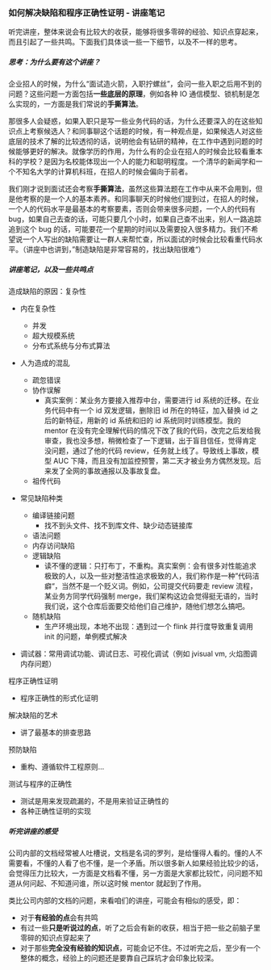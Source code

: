 ### 如何解决缺陷和程序正确性证明 - 讲座笔记

听完讲座，整体来说会有比较大的收获，能够将很多零碎的经验、知识点穿起来，而且引起了一些共鸣。下面我们具体谈一些一下细节，以及不一样的思考。

##### 思考：为什么要有这个讲座？

企业招人的时候，为什么“面试造火箭，入职拧螺丝”，会问一些入职之后用不到的问题？这些问题一方面包括**一些底层的原理**，例如各种 IO 通信模型、锁机制是怎么实现的，一方面是我们常说的**手撕算法**。

那很多人会疑惑，如果入职只是写一些业务代码的话，为什么还要深入的在这些知识点上考察候选人？和同事聊这个话题的时候，有一种观点是，如果候选人对这些底层的技术了解的比较透彻的话，说明他会有钻研的精神，在工作中遇到问题的时候能够更好的解决。就像学历的作用，为什么有的企业在招人的时候会比较看重本科的学校？是因为名校能体现出一个人的能力和聪明程度。一个清华的新闻学和一个不知名大学的计算机科班，在招人的时候会偏向于前者。

我们刚才说到面试还会考察**手撕算法**，虽然这些算法题在工作中从来不会用到，但是他考察的是一个人的基本素养。和同事聊天的时候他们提到过，在招人的时候，一个人的代码水平是最基本的考察要素，否则会带来很多问题，一个人的代码有 bug，如果自己去查的话，可能只要几个小时，如果自己查不出来，别人一路追踪追到这个 bug 的话，可能要花一个星期的时间以及需要投入很多精力。我们不希望说一个人写出的缺陷需要让一群人来帮忙查，所以面试的时候会比较看重代码水平。（讲座中也讲到，”制造缺陷是非常容易的，找出缺陷很难“）

##### 讲座笔记，以及一些共鸣点

造成缺陷的原因：复杂性

- 内在复杂性

  - 并发
  - 超大规模系统
  - 分布式系统与分布式算法
- 人为造成的混乱

  - 疏忽错误
  - 协作误解
    - 真实案例：某业务方要接入推荐中台，需要进行 id 系统的迁移。在业务代码中有一个 id 双发逻辑，删除旧 id 所在的特征，加入替换 id 之后的新特征，用新的 id 系统和旧的 id 系统同时训练模型。我的 mentor 在没有完全理解代码的情况下改了我的代码，改完之后发给我审查，我也没多想，稍微检查了一下逻辑，出于盲目信任，觉得肯定没问题，通过了他的代码 review，任务就上线了。导致线上事故，模型 AUC 下降，而且没有加监控预警，第二天才被业务方偶然发现。后来发了全网的事故通报以及事故复盘。
  - 祖传代码
- 常见缺陷种类

  - 编译链接问题
    - 找不到头文件、找不到库文件、缺少动态链接库
  - 语法问题
  - 内存访问缺陷
  - 逻辑缺陷
    - 读不懂的逻辑：只打布丁，不重构。真实案例：会有很多对性能追求极致的人，以及一些对整洁性追求极致的人，我们称作是一种”代码洁癖“，当然不是一个贬义词。例如，公司提交代码要走 review 流程，某业务方同学代码强制 merge，我们架构这边会觉得挺无语的，当时我们说，这个仓库后面要交给他们自己维护，随他们想怎么搞吧。
  - 随机缺陷
    - 生产环境出现，本地不出现：遇到过一个 flink 并行度导致重复调用 init 的问题，单例模式解决
- 调试器：常用调试功能、调试日志、可视化调试（例如 jvisual vm, 火焰图调内存问题）

程序正确性证明

- 程序正确性的形式化证明

解决缺陷的艺术

- 讲了最基本的排查思路

预防缺陷

- 重构、遵循软件工程原则...

测试与程序的正确性

- 测试是用来发现疏漏的，不是用来验证正确性的
- 各种正确性证明的实现

##### 听完讲座的感受

公司内部的文档经常被人吐槽说，文档是名词的罗列，是给懂得人看的。懂的人不需要看，不懂的人看了也不懂，是一个矛盾。所以很多新人如果经验比较少的话，会觉得压力比较大，一方面是文档看不懂，另一方面是大家都比较忙，问问题不知道从何问起、不知道问谁，所以这时候 mentor 就起到了作用。

类比公司内部的文档的问题，来看咱们的讲座，可能会有相似的感受，即：

- 对于**有经验的点**会有共鸣
- 有过一些**只是听说过的点**，听了之后会有新的收获，相当于把一些之前脑子里零碎的知识点穿起来了
- 对于那些**完全没有经验的知识点**，可能会记不住。不过听完之后，至少有一个整体的概念，经验上的问题还是要靠自己踩坑才会印象比较深。